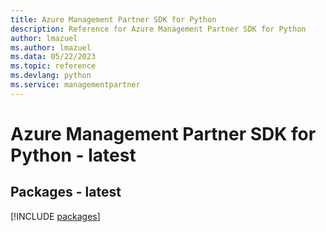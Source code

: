 ```yaml
---
title: Azure Management Partner SDK for Python
description: Reference for Azure Management Partner SDK for Python
author: lmazuel
ms.author: lmazuel
ms.data: 05/22/2023
ms.topic: reference
ms.devlang: python
ms.service: managementpartner
---
```

# Azure Management Partner SDK for Python - latest
## Packages - latest
[!INCLUDE [packages](management-partner-index.md)]